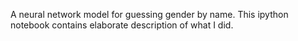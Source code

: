 A neural network model for guessing gender by name. This ipython notebook contains elaborate description of what I did.
